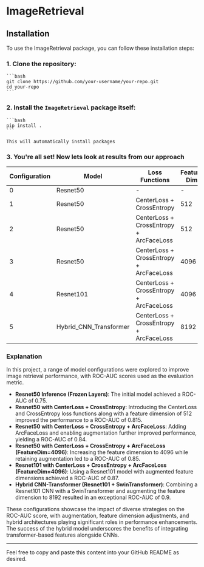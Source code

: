 # ImageRetrieval
## Installation

To use the ImageRetrieval package, you can follow these installation steps:

### 1. Clone the repository:

    ```bash
    git clone https://github.com/your-username/your-repo.git
    cd your-repo
    ```


### 2. Install the `ImageRetrieval` package itself:

    ```bash
    pip install .
    ```

    This will automatically install packages

### 3. You're all set! Now lets look at results from our approach


| Configuration | Model                      | Loss Functions                              | Feature Dim | Augmentation | ROC-AUC |
|---------------|----------------------------|---------------------------------------------|-------------|--------------|---------|
| 0             | Resnet50                   | -                                           | -           | -            | 0.75    |
| 1             | Resnet50                   | CenterLoss + CrossEntropy                  | 512         | False        | 0.815   |
| 2             | Resnet50                   | CenterLoss + CrossEntropy + ArcFaceLoss    | 512         | True         | 0.84    |
| 3             | Resnet50                   | CenterLoss + CrossEntropy + ArcFaceLoss    | 4096        | True         | 0.85    |
| 4             | Resnet101                  | CenterLoss + CrossEntropy + ArcFaceLoss    | 4096        | True         | 0.87    |
| 5             | Hybrid_CNN_Transformer     | CenterLoss + CrossEntropy + ArcFaceLoss    | 8192        | True         | 0.9     |

### Explanation

In this project, a range of model configurations were explored to improve image retrieval performance, with ROC-AUC scores used as the evaluation metric.

- **Resnet50 Inference (Frozen Layers)**: The initial model achieved a ROC-AUC of 0.75.
- **Resnet50 with CenterLoss + CrossEntropy**: Introducing the CenterLoss and CrossEntropy loss functions along with a feature dimension of 512 improved the performance to a ROC-AUC of 0.815.
- **Resnet50 with CenterLoss + CrossEntropy + ArcFaceLoss**: Adding ArcFaceLoss and enabling augmentation further improved performance, yielding a ROC-AUC of 0.84.
- **Resnet50 with CenterLoss + CrossEntropy + ArcFaceLoss (FeatureDim=4096)**: Increasing the feature dimension to 4096 while retaining augmentation led to a ROC-AUC of 0.85.
- **Resnet101 with CenterLoss + CrossEntropy + ArcFaceLoss (FeatureDim=4096)**: Using a Resnet101 model with augmented feature dimensions achieved a ROC-AUC of 0.87.
- **Hybrid CNN-Transformer (Resnet101 + SwinTransformer)**: Combining a Resnet101 CNN with a SwinTransformer and augmenting the feature dimension to 8192 resulted in an exceptional ROC-AUC of 0.9.

These configurations showcase the impact of diverse strategies on the ROC-AUC score, with augmentation, feature dimension adjustments, and hybrid architectures playing significant roles in performance enhancements. The success of the hybrid model underscores the benefits of integrating transformer-based features alongside CNNs.

---

Feel free to copy and paste this content into your GitHub README as desired.


